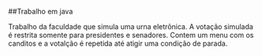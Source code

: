 ##Trabalho em java

Trabalho da faculdade que simula uma urna eletrônica. A votação simulada é restrita somente para presidentes e senadores. Contem um menu com os canditos e a votalção é repetida até atigir uma condição de parada.
